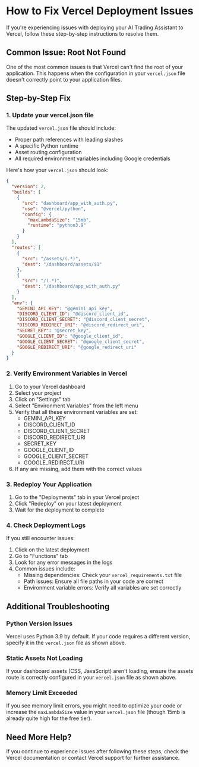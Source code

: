 # How to Fix Vercel Deployment Issues

If you're experiencing issues with deploying your AI Trading Assistant to Vercel, follow these step-by-step instructions to resolve them.

## Common Issue: Root Not Found

One of the most common issues is that Vercel can't find the root of your application. This happens when the configuration in your `vercel.json` file doesn't correctly point to your application files.

## Step-by-Step Fix

### 1. Update your vercel.json file

The updated `vercel.json` file should include:
- Proper path references with leading slashes
- A specific Python runtime
- Asset routing configuration
- All required environment variables including Google credentials

Here's how your `vercel.json` should look:

```json
{
  "version": 2,
  "builds": [
    {
      "src": "dashboard/app_with_auth.py",
      "use": "@vercel/python",
      "config": {
        "maxLambdaSize": "15mb",
        "runtime": "python3.9"
      }
    }
  ],
  "routes": [
    {
      "src": "/assets/(.*)",
      "dest": "/dashboard/assets/$1"
    },
    {
      "src": "/(.*)",
      "dest": "/dashboard/app_with_auth.py"
    }
  ],
  "env": {
    "GEMINI_API_KEY": "@gemini_api_key",
    "DISCORD_CLIENT_ID": "@discord_client_id",
    "DISCORD_CLIENT_SECRET": "@discord_client_secret",
    "DISCORD_REDIRECT_URI": "@discord_redirect_uri",
    "SECRET_KEY": "@secret_key",
    "GOOGLE_CLIENT_ID": "@google_client_id",
    "GOOGLE_CLIENT_SECRET": "@google_client_secret",
    "GOOGLE_REDIRECT_URI": "@google_redirect_uri"
  }
}
```

### 2. Verify Environment Variables in Vercel

1. Go to your Vercel dashboard
2. Select your project
3. Click on "Settings" tab
4. Select "Environment Variables" from the left menu
5. Verify that all these environment variables are set:
   - GEMINI_API_KEY
   - DISCORD_CLIENT_ID
   - DISCORD_CLIENT_SECRET
   - DISCORD_REDIRECT_URI
   - SECRET_KEY
   - GOOGLE_CLIENT_ID
   - GOOGLE_CLIENT_SECRET
   - GOOGLE_REDIRECT_URI
6. If any are missing, add them with the correct values

### 3. Redeploy Your Application

1. Go to the "Deployments" tab in your Vercel project
2. Click "Redeploy" on your latest deployment
3. Wait for the deployment to complete

### 4. Check Deployment Logs

If you still encounter issues:

1. Click on the latest deployment
2. Go to "Functions" tab
3. Look for any error messages in the logs
4. Common issues include:
   - Missing dependencies: Check your `vercel_requirements.txt` file
   - Path issues: Ensure all file paths in your code are correct
   - Environment variable errors: Verify all variables are set correctly

## Additional Troubleshooting

### Python Version Issues

Vercel uses Python 3.9 by default. If your code requires a different version, specify it in the `vercel.json` file as shown above.

### Static Assets Not Loading

If your dashboard assets (CSS, JavaScript) aren't loading, ensure the assets route is correctly configured in your `vercel.json` file as shown above.

### Memory Limit Exceeded

If you see memory limit errors, you might need to optimize your code or increase the `maxLambdaSize` value in your `vercel.json` file (though 15mb is already quite high for the free tier).

## Need More Help?

If you continue to experience issues after following these steps, check the Vercel documentation or contact Vercel support for further assistance.